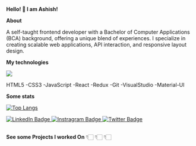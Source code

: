 **Hello! 👋 I am Ashish!**

**About**

A self-taught frontend developer with a Bachelor of Computer Applications (BCA) background, offering a unique blend of experiences. I specialize in creating scalable web applications, API interaction, and responsive layout design.

**My technologies**

<p align="left">
  <a href="https://skillicons.dev">
    <img src="https://skillicons.dev/icons?i=html,css,js,react,redux,git,visualstudio,materialui" />
  </a>
</p>


HTML5 -CSS3 -JavaScript -React -Redux -Git -VisualStudio -Material-UI 


**Some stats**

  [![Top Langs](https://github-readme-stats-git-masterrstaa-rickstaa.vercel.app/api/top-langs/?username=ashish4497)](https://github.com/ashish4497/github-readme-stats)



<div id="badges">
  <a href="https://www.linkedin.com/in/ashish-sharma-693240165/">
    <img src="https://img.shields.io/badge/LinkedIn-blue?style=for-the-badge&logo=linkedin&logoColor=white" alt="LinkedIn Badge"/>
  </a>
  <a href="https://www.instagram.com/ashishvashisht._/?igsh=MXdmejZyZTg4Y3k1cA%3D%3D">
    <img src="https://img.shields.io/badge/Instagram-red?style=for-the-badge&logo=youtube&logoColor=white" alt="Instragram Badge"/>
  </a>
  <a href="https://twitter.com/Ashish4497">
    <img src="https://img.shields.io/badge/Twitter-blue?style=for-the-badge&logo=twitter&logoColor=white" alt="Twitter Badge"/>
  </a>
</div>
<br/>


**See some Projects I worked On**
👇🏻 👇🏻 👇🏻
